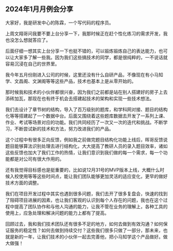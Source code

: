 ## 2024年1月月例会分享

大家好，我是研发中心的陈霖，一个写代码的程序员。

上周文翔哥问我要不要上台分享一下，我那时候正在赶个性化练习的需求开发，我也没怎么想就答应了。

后面仔细一想其实上台分享一下也挺不错的，可以锻炼锻炼自己的表达能力，也可以让大家多了解一些我。因为我们这些搞技术的同学，都是很纯粹的，一不说话就容易沉浸在自己的世界里。

我今年五月份刚进入公司的时候，这里还没有什么自研产品，不像现在有小马知学、文昌阁、文渊阁等等这些产品，技术也基本上是从零开始的。

那时候我和技术的小伙伴都很兴奋，因为我们之前都是站在别人搭建好的房子上去添砖加瓦，那现在也有终于机会去搭建起技术的架构和实现一些技术想法。

我们去设计了章节树的结构，导入了百万级别的题库，和学科网对接、题目的结构化等等搭建起了一个数据中台。后面又围绕着这些题库数据去开发了一系列上课、作业、考试等场景对应的功能。我们共同经历了一次又一次的迭代和挑战。不断学习，不断尝试新的技术和方法，努力改进我们的产品。

这个过程中有很多正向反馈，例如我之前做完题目结构化功能上线后，晖哥反馈说题目能够算法识别处理去进行结构化，大大提高了教研人员的录入题目效率，诸如这些反馈也加大了我们工作的热情，让我们意识到我们做的每一个需求，每一个功能都是对公司有很大作用的。

还有我觉得目标感也是挺重要的，比如说12月31号的MVP版本上线，大概什么时候入校使用等等这些时间点，能让我们团队能够更加灵活的适应变化，更早的做好技术方面的调整。

我们在项目开发过程中其实也遇到很多问题，我们去开了很多复盘会，快速的找到了阻碍项目进展的因素，也让我们客观的认识到每个人存在的问题，我也在这个过程中提高了团队协作和与他人沟通的能力，让我不管在业务的理解上，各种工具的使用上，应急处理和解决问题的能力上都有了提高。

回顾过去，我和我们技术团队还有很多不足的地方，如何去做到有效沟通？如何保证服务的稳定性？如何去做到持续交付？这些我们很多只做了一部分，那未来，也就是新的一年，让我们技术的小伙伴一起去完善他，把小马知学这个产品做好。做大做强！

